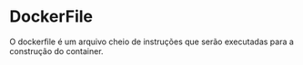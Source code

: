# DockerFile

O dockerfile é um arquivo cheio de instruções que serão executadas para a construção do container.

## 
